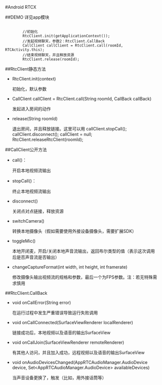 #Android RTCX

##DEMO
详见app模块
<pre><code>
        //初始化
        RtcClient.init(getApplicationContext());
        //发起视频聊天，参数2：RtcClient.CallBack
        CallClient callClient = RtcClient.call(roomId,  RTCActivity.this);
        //结束视频聊天，并且释放资源
        RtcClient.release(roomId);
</code></pre>

##RtcClient静态方法

- RtcClient.init(context)

    初始化，默认参数
    
- CallClient callClient = RtcClient.call(String roomId, CallBack callBack)

    发起进入房间的动作
    
- release(String roomId)

    退出房间，并且释放链接。这里可以用
    callClient.stopCall();
    callClient.disconnect();
    callClient = null;
    RtcClient.releaseRtcClient(roomId);

##CallClient公开方法
- call()：

    开启本地视频流输出
    
- stopCall()：

    终止本地视频流输出

- disconnect()

    关闭点对点链接，释放资源

- switchCamera()

    转换本地摄像头（假如需要使用外接设备摄像头，需要扩展SDK）

- toggleMic()

    本地开闭麦，开启/关闭本地声音流输出，返回布尔类型的值（表示这次调用后是否声音流是否输出）

- changeCaptureFormat(int width, int height, int framerate)

    修改摄像头输出视频流的规格和参数，最后一个为FPS参数。注：若无特殊需求慎用


##RtcClient.CallBack

- void onCallError(String error)

    在运行过程中发生严重错误导致运行失败调用
    
- void onCallConnected(SurfaceViewRenderer localRenderer)

    链接成功后，本地视频以及语音的输出SurfaceView

- void onCallJoin(SurfaceViewRenderer remoteRenderer)

    有其他人访问，并且加入成功，远程视频以及语音的输出SurfaceView
    
- void onAudioDevicesChanged(AppRTCAudioManager.AudioDevice device, Set<AppRTCAudioManager.AudioDevice> availableDevices)

    当声音设备更换了，触发（比如，用外接话筒等）